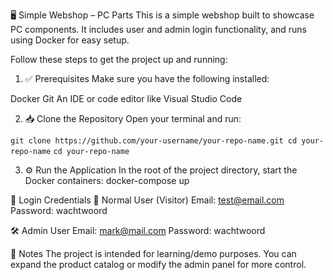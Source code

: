 🖥️ Simple Webshop – PC Parts
This is a simple webshop built to showcase PC components. It includes user and admin login functionality, and runs using Docker for easy setup.

Follow these steps to get the project up and running:

1. ✅ Prerequisites
Make sure you have the following installed:

Docker
Git
An IDE or code editor like Visual Studio Code

2. 📥 Clone the Repository
Open your terminal and run:

``` git clone https://github.com/your-username/your-repo-name.git cd your-repo-name ```
``` cd your-repo-name ``` 

3. ⚙️ Run the Application
In the root of the project directory, start the Docker containers:
docker-compose up

🔐 Login Credentials
👤 Normal User (Visitor)
Email: test@email.com
Password: wachtwoord

🛠️ Admin User
Email: mark@mail.com
Password: wachtwoord

📝 Notes
The project is intended for learning/demo purposes.
You can expand the product catalog or modify the admin panel for more control.


